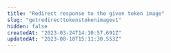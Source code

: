 ```yaml
---
title: "Redirect response to the given token image"
slug: "getredirecttokenstokenimagev1"
hidden: false
createdAt: "2023-03-24T14:10:57.691Z"
updatedAt: "2023-08-18T15:11:30.553Z"
---
```

